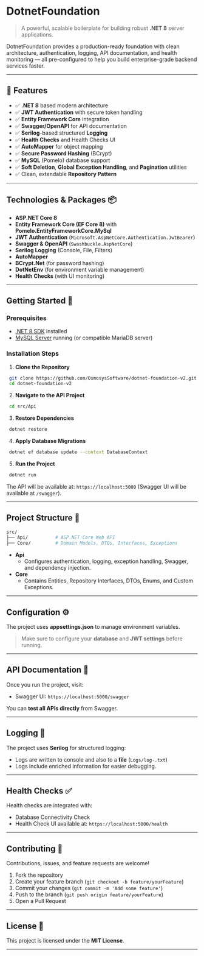 # DotnetFoundation

> A powerful, scalable boilerplate for building robust **.NET 8** server applications.

DotnetFoundation provides a production-ready foundation with clean architecture, authentication, logging, API documentation, and health monitoring — all pre-configured to help you build enterprise-grade backend services faster.

---

## 🚀 Features

- ✅ **.NET 8** based modern architecture
- ✅ **JWT Authentication** with secure token handling
- ✅ **Entity Framework Core** integration
- ✅ **Swagger/OpenAPI** for API documentation
- ✅ **Serilog**-based structured **Logging**
- ✅ **Health Checks** and Health Checks UI
- ✅ **AutoMapper** for object mapping
- ✅ **Secure Password Hashing** (BCrypt)
- ✅ **MySQL** (Pomelo) database support
- ✅ **Soft Deletion**, **Global Exception Handling**, and **Pagination** utilities
- ✅ Clean, extendable **Repository Pattern**

---

## Technologies & Packages 📦

- **ASP.NET Core 8**
- **Entity Framework Core (EF Core 8)** with **Pomelo.EntityFrameworkCore.MySql**
- **JWT Authentication** (`Microsoft.AspNetCore.Authentication.JwtBearer`)
- **Swagger & OpenAPI** (`Swashbuckle.AspNetCore`)
- **Serilog Logging** (Console, File, Filters)
- **AutoMapper**
- **BCrypt.Net** (for password hashing)
- **DotNetEnv** (for environment variable management)
- **Health Checks** (with UI monitoring)

---

## Getting Started 🚀

### Prerequisites

- [.NET 8 SDK](https://dotnet.microsoft.com/en-us/download/dotnet/8.0) installed
- [MySQL Server](https://dev.mysql.com/downloads/mysql/) running (or compatible MariaDB server)

### Installation Steps

1. **Clone the Repository**

```bash
 git clone https://github.com/OsmosysSoftware/dotnet-foundation-v2.git
 cd dotnet-foundation-v2
```

2. **Navigate to the API Project**

```bash
 cd src/Api
```

3. **Restore Dependencies**

```bash
 dotnet restore
```

4. **Apply Database Migrations**

```bash
 dotnet ef database update --context DatabaseContext
```

5. **Run the Project**

```bash
 dotnet run
```

The API will be available at: `https://localhost:5000` (Swagger UI will be available at `/swagger`).

---

## Project Structure 📂

```bash
src/
├── Api/          # ASP.NET Core Web API
├── Core/         # Domain Models, DTOs, Interfaces, Exceptions
```

- **Api**
  - Configures authentication, logging, exception handling, Swagger, and dependency injection.
- **Core**
  - Contains Entities, Repository Interfaces, DTOs, Enums, and Custom Exceptions.


---

## Configuration ⚙️

The project uses **appsettings.json** to manage environment variables.
> Make sure to configure your **database** and **JWT settings** before running.


---

## API Documentation 📖

Once you run the project, visit:

- Swagger UI: `https://localhost:5000/swagger`

You can **test all APIs directly** from Swagger.


---

## Logging 📝

The project uses **Serilog** for structured logging:

- Logs are written to console and also to a **file** (`Logs/log-.txt`)
- Logs include enriched information for easier debugging.


---

## Health Checks ✅

Health checks are integrated with:

- Database Connectivity Check
- Health Check UI available at: `https://localhost:5000/health`


---

## Contributing 🤝

Contributions, issues, and feature requests are welcome!

1. Fork the repository
2. Create your feature branch (`git checkout -b feature/yourFeature`)
3. Commit your changes (`git commit -m 'Add some feature'`)
4. Push to the branch (`git push origin feature/yourFeature`)
5. Open a Pull Request


---

## License 📄

This project is licensed under the **MIT License**.


---
